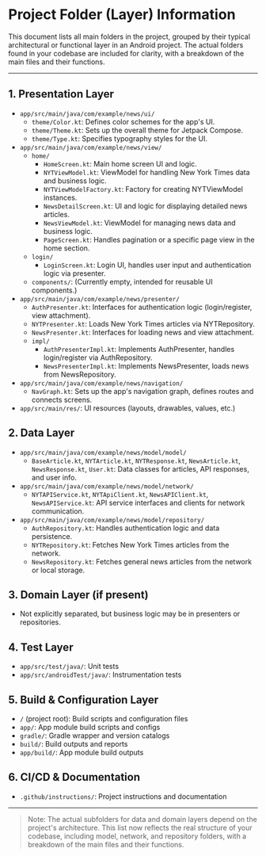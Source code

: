 # Project Folder (Layer) Information

This document lists all main folders in the project, grouped by their typical architectural or functional layer in an Android project. The actual folders found in your codebase are included for clarity, with a breakdown of the main files and their functions.

---

## 1. Presentation Layer
- `app/src/main/java/com/example/news/ui/`
    - `theme/Color.kt`: Defines color schemes for the app's UI.
    - `theme/Theme.kt`: Sets up the overall theme for Jetpack Compose.
    - `theme/Type.kt`: Specifies typography styles for the UI.
- `app/src/main/java/com/example/news/view/`
    - `home/`
        - `HomeScreen.kt`: Main home screen UI and logic.
        - `NYTViewModel.kt`: ViewModel for handling New York Times data and business logic.
        - `NYTViewModelFactory.kt`: Factory for creating NYTViewModel instances.
        - `NewsDetailScreen.kt`: UI and logic for displaying detailed news articles.
        - `NewsViewModel.kt`: ViewModel for managing news data and business logic.
        - `PageScreen.kt`: Handles pagination or a specific page view in the home section.
    - `login/`
        - `LoginScreen.kt`: Login UI, handles user input and authentication logic via presenter.
    - `components/`: (Currently empty, intended for reusable UI components.)
- `app/src/main/java/com/example/news/presenter/`
    - `AuthPresenter.kt`: Interfaces for authentication logic (login/register, view attachment).
    - `NYTPresenter.kt`: Loads New York Times articles via NYTRepository.
    - `NewsPresenter.kt`: Interfaces for loading news and view attachment.
    - `impl/`
        - `AuthPresenterImpl.kt`: Implements AuthPresenter, handles login/register via AuthRepository.
        - `NewsPresenterImpl.kt`: Implements NewsPresenter, loads news from NewsRepository.
- `app/src/main/java/com/example/news/navigation/`
    - `NavGraph.kt`: Sets up the app's navigation graph, defines routes and connects screens.
- `app/src/main/res/`: UI resources (layouts, drawables, values, etc.)

## 2. Data Layer
- `app/src/main/java/com/example/news/model/model/`
    - `BaseArticle.kt`, `NYTArticle.kt`, `NYTResponse.kt`, `NewsArticle.kt`, `NewsResponse.kt`, `User.kt`: Data classes for articles, API responses, and user info.
- `app/src/main/java/com/example/news/model/network/`
    - `NYTAPIService.kt`, `NYTApiClient.kt`, `NewsAPIClient.kt`, `NewsAPIService.kt`: API service interfaces and clients for network communication.
- `app/src/main/java/com/example/news/model/repository/`
    - `AuthRepository.kt`: Handles authentication logic and data persistence.
    - `NYTRepository.kt`: Fetches New York Times articles from the network.
    - `NewsRepository.kt`: Fetches general news articles from the network or local storage.

## 3. Domain Layer (if present)
- Not explicitly separated, but business logic may be in presenters or repositories.

## 4. Test Layer
- `app/src/test/java/`: Unit tests
- `app/src/androidTest/java/`: Instrumentation tests

## 5. Build & Configuration Layer
- `/` (project root): Build scripts and configuration files
- `app/`: App module build scripts and configs
- `gradle/`: Gradle wrapper and version catalogs
- `build/`: Build outputs and reports
- `app/build/`: App module build outputs

## 6. CI/CD & Documentation
- `.github/instructions/`: Project instructions and documentation

---

> Note: The actual subfolders for data and domain layers depend on the project's architecture. This list now reflects the real structure of your codebase, including model, network, and repository folders, with a breakdown of the main files and their functions.
